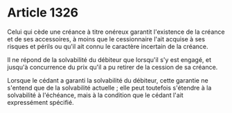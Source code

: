 # Article 1326

Celui qui cède une créance à titre onéreux garantit l'existence de la créance et de ses accessoires, à moins que le cessionnaire l'ait acquise à ses risques et périls ou qu'il ait connu le caractère incertain de la créance. <p> Il ne répond de la solvabilité du débiteur que lorsqu'il s'y est engagé, et jusqu'à concurrence du prix qu'il a pu retirer de la cession de sa créance. </p><p> Lorsque le cédant a garanti la solvabilité du débiteur, cette garantie ne s'entend que de la solvabilité actuelle ; elle peut toutefois s'étendre à la solvabilité à l'échéance, mais à la condition que le cédant l'ait expressément spécifié. </p>